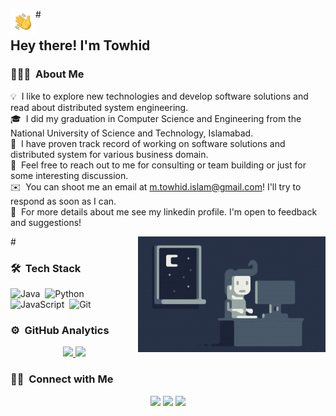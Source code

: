 #<img alt="Night Coding" src="./assets/Hand%20Wave.gif" width='40' align="left"/><h2>Hey there! I'm Towhid</h2>
<!-- ## 👋 &nbsp;Hey there! I'm Towhidul Islam -->

### 👨🏻‍💻 &nbsp;About Me

💡 &nbsp;I like to explore new technologies and develop software solutions and read about distributed system engineering.\
🎓 &nbsp;I did my graduation in Computer Science and Engineering from the National University of Science and Technology, Islamabad.\
🌱 &nbsp;I have proven track record of working on software solutions and distributed system for various business domain.\
💬 &nbsp;Feel free to reach out to me for consulting or team building or just for some interesting discussion.\
✉️ &nbsp;You can shoot me an email at m.towhid.islam@gmail.com! I'll try to respond as soon as I can.\
📄 &nbsp;For more details about me see my linkedin profile. I'm open to feedback and suggestions!

#<img alt="Night Coding" src="./assets/Night-Coding.gif" align="right"/>

### 🛠 &nbsp;Tech Stack

![Java](https://img.shields.io/badge/-Java-05122A?style=flat&logo=Java&logoColor=FFA518)&nbsp;
![Python](https://img.shields.io/badge/-Python-05122A?style=flat&logo=python)&nbsp;
![JavaScript](https://img.shields.io/badge/-JavaScript-05122A?style=flat&logo=javascript)&nbsp;
![Git](https://img.shields.io/badge/-Git-05122A?style=flat&logo=git)&nbsp;

### ⚙️ &nbsp;GitHub Analytics

<p align="center">
<a href="https://github.com/AVS1508">
  <img height="180em" src="https://github-readme-stats-eight-theta.vercel.app/api?username=itsoulltd&show_icons=true&theme=algolia&include_all_commits=true&count_private=true"/>
  <img height="180em" src="https://github-readme-stats-eight-theta.vercel.app/api/top-langs/?username=itsoulltd&layout=compact&langs_count=8&theme=algolia"/>
</a>
</p>

### 🤝🏻 &nbsp;Connect with Me

<p align="center">
<a href="https://www.linkedin.com/in/mtowhidislam"><img src="https://img.shields.io/badge/-Towhidul%20Islam-0077B5?style=flat&logo=Linkedin&logoColor=white"/></a>
<a href="mailto:m.towhid.islam@gmail.com"><img src="https://img.shields.io/badge/-mail%40Towhid-red?style=flat&logo=Gmail&logoColor=white"/></a>
<a href="https://www.facebook.com/towhid.islam"><img src="https://img.shields.io/badge/-Towhid's%20FaceBook-1877F2?style=flat&logo=Facebook&logoColor=white"/></a>
</p>

